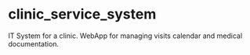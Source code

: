 # clinic_service_system
IT System for a clinic. WebApp for managing visits calendar and medical documentation.
